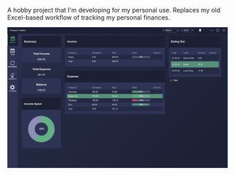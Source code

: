 A hobby project that I'm developing for my personal use. Replaces my old Excel-based workflow of tracking my personal finances.

![Screenshot](/screenshot.JPG?raw=true "Screenshot")